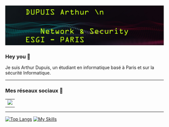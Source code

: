 ![Banner](https://github.com/art0-v1r0s/art0-v1r0s/blob/main/Banner.jpg)
### __Hey you__ 👋

Je suis Arthur Dupuis, un étudiant en informatique basé à Paris et sur la sécurité Informatique.

***	

### Mes réseaux sociaux 👋

<table style="border: 0;">
 <tr>
    <td>
    <a href="https://www.linkedin.com/in/arthur-dupuis-758819189">
        <img src="https://img.shields.io/badge/linkedin-%230077B5.svg?style=for-the-badge&logo=linkedin&logoColor=white">
        </a>
    </td>
 </tr>
</table>

***	
[![Top Langs](https://github-readme-stats.vercel.app/api/top-langs/?username=art0-v1r0s&layout=compact)](https://github.com/art0-v1r0s)
[![My Skills](https://skillicons.dev/icons?i=linux,py,bash,powershell,c,php,html,css,js,git,mysql,gtk,java)](https://skillicons.dev)
 
<!--

Here are some ideas to get you started:

- 🔭 I’m currently working on ...
- 🌱 I’m currently learning ...
- 👯 I’m looking to collaborate on ...
- 🤔 I’m looking for help with ...
- 💬 Ask me about ...
- 📫 How to reach me: ...
- 😄 Pronouns: ...
- ⚡ Fun fact: ...
